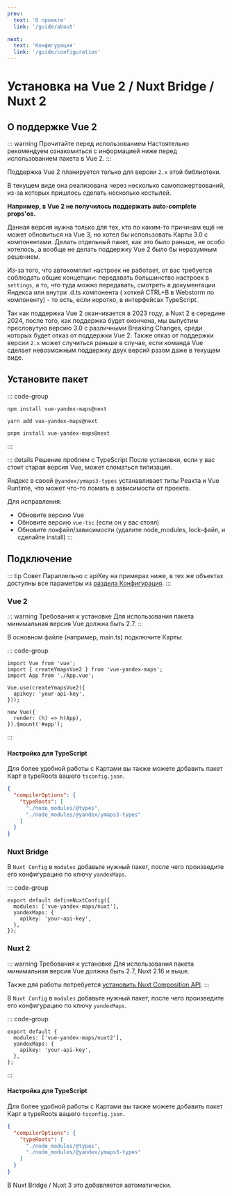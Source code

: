 ```yaml
---
prev:
  text: 'О проекте'
  link: '/guide/about'

next:
  text: 'Конфигурация'
  link: '/guide/configuration'
---
```


# Установка на Vue 2 / Nuxt Bridge / Nuxt 2

## О поддержке Vue 2

::: warning Прочитайте перед использованием
Настоятельно рекомендуем ознакомиться с информацией ниже перед использованием пакета в Vue 2.
:::

Поддержка Vue 2 планируется только для версии `2.x` этой библиотеки.

В текущем виде она реализована через несколько самопожертвований, из-за которых пришлось сделать несколько костылей.

**Например, в Vue 2 не получилось поддержать auto-complete props'ов.**

Данная версия нужна только для тех, кто по каким-то причинам ещё не может обновиться на Vue 3, но хотел бы использовать
Карты 3.0 с компонентами. Делать отдельный пакет, как это было раньше, не особо хотелось, а вообще не делать поддержку
Vue 2 было бы неразумным решением.

Из-за того, что автокомплит настроек не работает, от вас требуется соблюдать общие концепции: передавать большинство
настроек в `settings`, а то, что туда можно передавать, смотреть в документации Яндекса или внутри .d.ts компонента (
хоткей CTRL+B в Webstorm по компоненту) - то есть, если коротко, в интерфейсах TypeScript.

Так как поддержка Vue 2 оканчивается в 2023 году, а Nuxt 2 в середине 2024, после того, как поддержка будет окончена, мы
выпустим пресловутую версию 3.0 с различными Breaking Changes, среди которых будет отказ от поддержки Vue 2. Также отказ
от поддержки версии `2.x` может случиться раньше в случае, если команда Vue сделает невозможным поддержку двух версий
разом даже в текущем виде.

## Установите пакет

::: code-group

```shell [npm]
npm install vue-yandex-maps@next
```

```shell [yarn]
yarn add vue-yandex-maps@next
```

```shell [pnpm]
pnpm install vue-yandex-maps@next
```

:::

::: details Решение проблем с TypeScript
После установки, если у вас стоит старая версия Vue, может сломаться типизация.

Яндекс в своей `@yandex/ymaps3-types` устанавливает типы Реакта и Vue Runtime, что может что-то ломать в зависимости от проекта.

Для исправления:
- Обновите версию Vue
- Обновите версию `vue-tsc` (если он у вас стоял)
- Обновите локфайл/зависимости (удалите node_modules, lock-файл, и сделайте install)
  :::

## Подключение

::: tip Совет
Параллельно с apiKey на примерах ниже, в тех же объектах доступны все параметры
из [раздела Конфигурация](/guide/configuration).
:::

### Vue 2

::: warning Требования к установке
Для использования пакета минимальная версия Vue должна быть 2.7.
:::

В основном файле (например, main.ts) подключите Карты:

::: code-group

```typescript{2,5-7} [main.ts]
import Vue from 'vue';
import { createYmapsVue2 } from 'vue-yandex-maps';
import App from './App.vue';

Vue.use(createYmapsVue2({
  apikey: 'your-api-key',
}));

new Vue({
  render: (h) => h(App),
}).$mount('#app');
```

:::

#### Настройка для TypeScript
Для более удобной работы с Картами вы также можете добавить пакет Карт в typeRoots вашего `tsconfig.json`.

```json {}
{
  "compilerOptions": {
    "typeRoots": [
      "./node_modules/@types",
      "./node_modules/@yandex/ymaps3-types"
    ]
  }
}
```

### Nuxt Bridge

В `Nuxt Config` в `modules` добавьте нужный пакет, после чего произведите его конфигурацию по ключу `yandexMaps`.

::: code-group

```typescript{2-5} [nuxt.config.ts]
export default defineNuxtConfig({
  modules: ['vue-yandex-maps/nuxt'],
  yandexMaps: {
    apikey: 'your-api-key',
  },
});
```

### Nuxt 2

::: warning Требования к установке
Для использования пакета минимальная версия Vue должна быть 2.7, Nuxt 2.16 и выше.

Также для работы потребуется [установить Nuxt Composition API](https://composition-api.nuxtjs.org/getting-started/setup).
:::

В `Nuxt Config` в `modules` добавьте нужный пакет, после чего произведите его конфигурацию по ключу `yandexMaps`.

::: code-group

```typescript{2-5} [nuxt.config.js]
export default {
  modules: ['vue-yandex-maps/nuxt2'],
  yandexMaps: {
    apikey: 'your-api-key',
  },
};
```

:::

#### Настройка для TypeScript
Для более удобной работы с Картами вы также можете добавить пакет Карт в typeRoots вашего `tsconfig.json`.

```json {}
{
  "compilerOptions": {
    "typeRoots": [
      "./node_modules/@types",
      "./node_modules/@yandex/ymaps3-types"
    ]
  }
}
```

В Nuxt Bridge / Nuxt 3 это добавляется автоматически.
